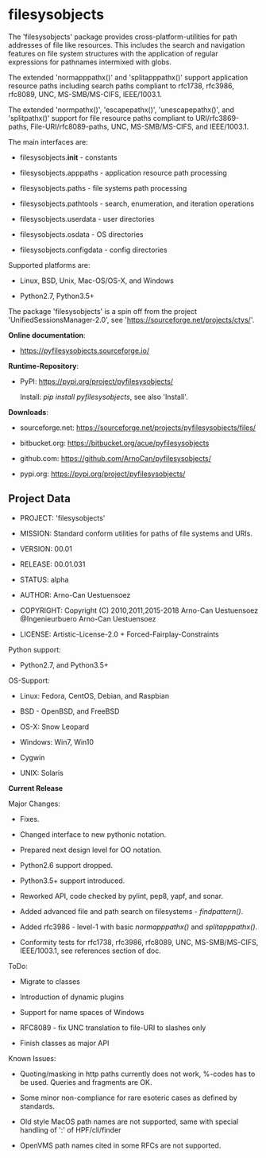filesysobjects
==============

The 'filesysobjects' package provides cross-platform-utilities for path addresses
of file like resources. This includes the search and navigation features on file
system structures with the application of regular expressions for pathnames 
intermixed with globs.

The extended 'normapppathx()' and 'splitapppathx()' support application resource paths
including search paths compliant to rfc1738, rfc3986, rfc8089, UNC, MS-SMB/MS-CIFS, IEEE/1003.1.

The extended 'normpathx()', 'escapepathx()', 'unescapepathx()', and 'splitpathx()' support
for file resource paths compliant to URI/rfc3869-paths, File-URI/rfc8089-paths, UNC, MS-SMB/MS-CIFS, and IEEE/1003.1.

The main interfaces are:

* filesysobjects.__init__ - constants

* filesysobjects.apppaths - application resource path processing

* filesysobjects.paths - file systems path processing

* filesysobjects.pathtools - search, enumeration, and iteration operations

* filesysobjects.userdata - user directories

* filesysobjects.osdata - OS directories

* filesysobjects.configdata - config directories

Supported platforms are:

* Linux, BSD, Unix, Mac-OS/OS-X, and Windows

* Python2.7, Python3.5+

The package 'filesysobjects' is a spin off from the project 'UnifiedSessionsManager-2.0',
see 'https://sourceforge.net/projects/ctys/'.

**Online documentation**:


* https://pyfilesysobjects.sourceforge.io/


**Runtime-Repository**:

* PyPI: https://pypi.org/project/pyfilesysobjects/

  Install: *pip install pyfilesysobjects*, see also 'Install'.

**Downloads**:

* sourceforge.net: https://sourceforge.net/projects/pyfilesysobjects/files/

* bitbucket.org: https://bitbucket.org/acue/pyfilesysobjects

* github.com: https://github.com/ArnoCan/pyfilesysobjects/

* pypi.org: https://pypi.org/project/pyfilesysobjects/


Project Data
------------

* PROJECT: 'filesysobjects'

* MISSION: Standard conform utilities for paths of file systems and URIs.

* VERSION: 00.01

* RELEASE: 00.01.031

* STATUS: alpha

* AUTHOR: Arno-Can Uestuensoez

* COPYRIGHT: Copyright (C) 2010,2011,2015-2018 Arno-Can Uestuensoez @Ingenieurbuero Arno-Can Uestuensoez

* LICENSE: Artistic-License-2.0 + Forced-Fairplay-Constraints


Python support:

*  Python2.7, and Python3.5+

OS-Support:

* Linux: Fedora, CentOS, Debian, and Raspbian 

* BSD - OpenBSD, and FreeBSD

* OS-X: Snow Leopard

* Windows: Win7, Win10

* Cygwin

* UNIX: Solaris


**Current Release**


Major Changes:

* Fixes.

* Changed interface to new pythonic notation.

* Prepared next design level for OO notation.

* Python2.6 support dropped.

* Python3.5+ support introduced.

* Reworked API, code checked by pylint, pep8, yapf, and sonar. 

* Added advanced file and path search on filesystems - *findpattern()*.

* Added rfc3986 - level-1 with basic *normapppathx()* and *splitapppathx()*.

* Conformity tests for rfc1738, rfc3986, rfc8089, UNC, MS-SMB/MS-CIFS, IEEE/1003.1, see references section of doc.

ToDo:

* Migrate to classes

* Introduction of dynamic plugins

* Support for name spaces of Windows

* RFC8089 - fix UNC translation to file-URI to slashes only 

* Finish classes as major API

Known Issues:

* Quoting/masking in http paths currently does not work, %-codes has to be used. Queries and fragments are OK.

* Some minor non-compliance for rare esoteric cases as defined by standards.

* Old style MacOS path names are not supported, same with special handling of ':' of HPF/cli/finder

* OpenVMS path names cited in some RFCs are not supported.
